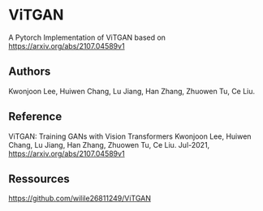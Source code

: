 # ViTGAN

A Pytorch Implementation of ViTGAN based on https://arxiv.org/abs/2107.04589v1

## Authors
Kwonjoon Lee, Huiwen Chang, Lu Jiang, Han Zhang, Zhuowen Tu, Ce Liu.

## Reference
ViTGAN: Training GANs with Vision Transformers
Kwonjoon Lee, Huiwen Chang, Lu Jiang, Han Zhang, Zhuowen Tu, Ce Liu.
Jul-2021, https://arxiv.org/abs/2107.04589v1

## Ressources
https://github.com/wilile26811249/ViTGAN

